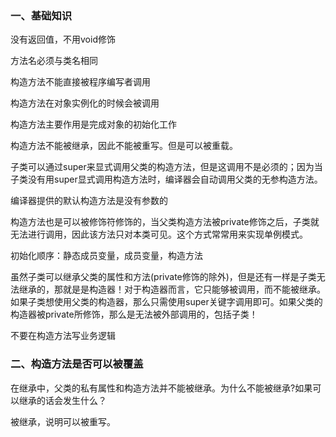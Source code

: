 
### 一、基础知识

没有返回值，不用void修饰

方法名必须与类名相同

构造方法不能直接被程序编写者调用

构造方法在对象实例化的时候会被调用

构造方法主要作用是完成对象的初始化工作

构造方法不能被继承，因此不能被重写。但是可以被重载。

子类可以通过super来显式调用父类的构造方法，但是这调用不是必须的；因为当子类没有用super显式调用构造方法时，编译器会自动调用父类的无参构造方法。

编译器提供的默认构造方法是没有参数的

构造方法也是可以被修饰符修饰的，当父类构造方法被private修饰之后，子类就无法进行调用，因此该方法只对本类可见。这个方式常常用来实现单例模式。

初始化顺序：静态成员变量，成员变量，构造方法

虽然子类可以继承父类的属性和方法(private修饰的除外)，但是还有一样是子类无法继承的，那就是是构造器！对于构造器而言，它只能够被调用，而不能被继承。如果子类想使用父类的构造器，那么只需使用super关键字调用即可。如果父类的构造器被private所修饰，那么是无法被外部调用的，包括子类！

不要在构造方法写业务逻辑

###  二、构造方法是否可以被覆盖

在继承中，父类的私有属性和构造方法并不能被继承。为什么不能被继承?如果可以继承的话会发生什么？

被继承，说明可以被重写。
